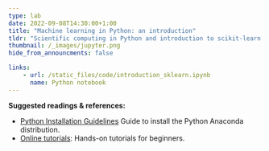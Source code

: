 ```yaml
---
type: lab
date: 2022-09-08T14:30:00+1:00
title: "Machine learning in Python: an introduction"
tldr: "Scientific computing in Python and introduction to scikit-learn."
thumbnail: /_images/jupyter.png
hide_from_announcments: false

links: 
    - url: /static_files/code/introduction_sklearn.ipynb
      name: Python notebook
---
```

**Suggested readings & references:**
- [Python Installation Guidelines](https://docs.anaconda.com/anaconda/install/) Guide to install the Python Anaconda distribution.
- [Online tutorials](python.org/): Hands-on tutorials for beginners.
